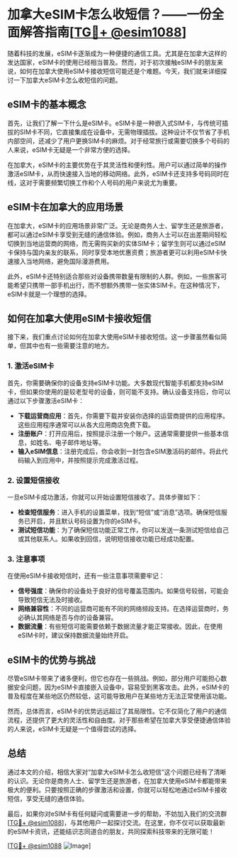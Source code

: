 # 加拿大eSIM卡怎么收短信？——一份全面解答指南[[TG💪+ @esim1088](https://t.me/s/esim1088)]

随着科技的发展，eSIM卡逐渐成为一种便捷的通信工具。尤其是在加拿大这样的发达国家，eSIM卡的使用已经相当普及。然而，对于初次接触eSIM卡的朋友来说，如何在加拿大使用eSIM卡接收短信可能还是个难题。今天，我们就来详细探讨一下加拿大eSIM卡怎么收短信的问题。

## eSIM卡的基本概念

首先，让我们了解一下什么是eSIM卡。eSIM卡是一种嵌入式SIM卡，与传统可插拔的SIM卡不同，它直接集成在设备中，无需物理插拔。这种设计不仅节省了手机内部空间，还减少了用户更换SIM卡的麻烦。对于经常旅行或需要切换多个号码的人来说，eSIM卡无疑是一个非常方便的选择。

在加拿大，eSIM卡的主要优势在于其灵活性和便利性。用户可以通过简单的操作激活eSIM卡，从而快速接入当地的移动网络。此外，eSIM卡还支持多号码同时在线，这对于需要频繁切换工作和个人号码的用户来说尤为重要。

## eSIM卡在加拿大的应用场景

在加拿大，eSIM卡的应用场景非常广泛。无论是商务人士、留学生还是旅游者，都可以通过eSIM卡享受到无缝的通信体验。例如，商务人士可以在出差期间轻松切换到当地运营商的网络，而无需购买新的实体SIM卡；留学生则可以通过eSIM卡保持与国内亲友的联系，同时享受本地优惠资费；旅游者更可以利用eSIM卡快速接入当地网络，避免国际漫游费用。

此外，eSIM卡还特别适合那些对设备携带数量有限制的人群。例如，一些旅客可能希望只携带一部手机出行，而不想额外携带一张实体SIM卡。在这种情况下，eSIM卡就是一个理想的选择。

## 如何在加拿大使用eSIM卡接收短信

接下来，我们重点讨论如何在加拿大使用eSIM卡接收短信。这一步骤虽然看似简单，但其中也有一些需要注意的地方。

### 1. 激活eSIM卡

首先，你需要确保你的设备支持eSIM卡功能。大多数现代智能手机都支持eSIM卡，但如果你使用的是较老型号的设备，则可能不支持。确认设备支持后，你可以通过以下步骤激活eSIM卡：

- **下载运营商应用**：首先，你需要下载并安装你选择的运营商提供的应用程序。这些应用程序通常可以从各大应用商店免费下载。
- **注册账户**：打开应用后，按照提示注册一个账户。这通常需要提供一些基本信息，如姓名、电子邮件地址等。
- **输入eSIM信息**：注册完成后，你会收到一封包含eSIM激活码的邮件。将此代码输入到应用中，并按照提示完成激活过程。

### 2. 设置短信接收

一旦eSIM卡成功激活，你就可以开始设置短信接收了。具体步骤如下：

- **检查短信服务**：进入手机的设置菜单，找到“短信”或“消息”选项。确保短信服务已开启，并且默认号码设置为你的eSIM卡。
- **测试短信功能**：为了确保短信功能正常工作，你可以发送一条测试短信给自己或其他联系人。如果收到回信，说明短信接收功能已经成功配置。

### 3. 注意事项

在使用eSIM卡接收短信时，还有一些注意事项需要牢记：

- **信号强度**：确保你的设备处于良好的信号覆盖范围内。如果信号较弱，可能会导致短信无法及时接收。
- **网络兼容性**：不同的运营商可能有不同的网络频段支持。在选择运营商时，务必确认其网络是否与你的设备兼容。
- **数据流量**：有些短信可能需要依赖于数据流量才能正常接收。因此，在使用eSIM卡时，建议保持数据流量始终开启。

## eSIM卡的优势与挑战

尽管eSIM卡带来了诸多便利，但它也存在一些挑战。例如，部分用户可能担心数据安全问题，因为eSIM卡直接嵌入设备中，容易受到黑客攻击。此外，eSIM卡的普及程度在某些地区仍然较低，这可能导致用户在某些地方无法正常使用该功能。

然而，总体而言，eSIM卡的优势远远超过了其局限性。它不仅简化了用户的通信流程，还提供了更大的灵活性和自由度。对于那些希望在加拿大享受便捷通信体验的人来说，eSIM卡无疑是一个值得尝试的选择。

## 总结

通过本文的介绍，相信大家对“加拿大eSIM卡怎么收短信”这个问题已经有了清晰的认识。无论你是商务人士、留学生还是旅游者，在加拿大使用eSIM卡都能带来极大的便利。只要按照正确的步骤激活和设置，你就可以轻松地通过eSIM卡接收短信，享受无缝的通信体验。

最后，如果你对eSIM卡有任何疑问或需要进一步的帮助，不妨加入我们的交流群[[TG💪+ @esim1088](https://t.me/s/esim1088)]，与其他用户一起探讨交流。在这里，你不仅可以获取最新的eSIM卡资讯，还能结识志同道合的朋友，共同探索科技带来的无限可能！

[[TG💪+ @esim1088](https://t.me/s/esim1088) ![Image](https://i.postimg.cc/4NQfJmqS/Snipaste-2025-05-13-00-14-12.png)]